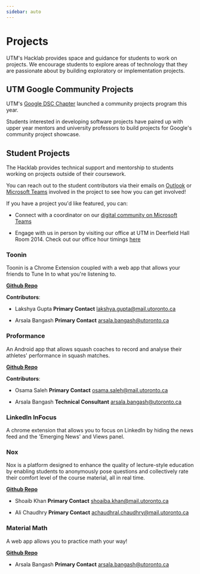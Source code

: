 ```yaml
---
sidebar: auto
---
```


# Projects

UTM's Hacklab provides space and guidance for students to work on projects. We encourage students to explore areas of technology that they are passionate about by building exploratory or implementation projects. 

## UTM Google Community Projects

UTM's [Google DSC Chapter](https://utm.developerstudentclubs.ca/) launched a community projects program this year. 

Students interested in developing software projects have paired up with upper year mentors and university professors to build projects for Google's community project showcase.  

<ClientOnly>
<ImageCarousel :images="[$withBase('/dsc-projects/map-utm.jpg'), $withBase('/dsc-projects/open-mind.jpg'), $withBase('/dsc-projects/connect-ed.jpg'), $withBase('/dsc-projects/muse.jpg'), $withBase('/dsc-projects/arezue.jpg'), $withBase('/dsc-projects/send-foodz.jpg'), $withBase('/dsc-projects/uoft-course-tools.jpg'), $withBase('/dsc-projects/your-list.jpg')]"/>
</ClientOnly>


## Student Projects

The Hacklab provides technical support and mentorship to students working on projects outside of their coursework. 

You can reach out to the student contributors via their emails on [Outlook](https://outlook.office365.com) or [Microsoft Teams](https://teams.microsoft.com) involved in the project to see how you can get involved!

If you have a project you'd like featured, you can:

- Connect with a coordinator on our [digital community on Microsoft Teams](https://teams.microsoft.com)

- Engage with us in person by visiting our office at UTM in Deerfield Hall Room 2014. Check out our office hour timings [here](/office-hours)

### Toonin

Toonin is a Chrome Extension coupled with a web app that allows your friends to Tune In to what you're listening to.

[__Github Repo__](https://github.com/grey-software/toonin)

__Contributors__: 

- Lakshya Gupta __Primary Contact__ [lakshya.gupta@mail.utoronto.ca](lakshya.gupta@mail.utoronto.ca)

- Arsala Bangash __Primary Contact__ [arsala.bangash@utoronto.ca](arsala.bangash@utoronto.ca)

### Proformance

An Android app that allows squash coaches to record and analyse their athletes' performance in squash matches. 

[__Github Repo__](https://github.com/OsamaSaleh289/Squash-Video-Analysis-Project)

__Contributors__: 

- Osama Saleh __Primary Contact__ [osama.saleh@mail.utoronto.ca](lakshya.gupta@mail.utoronto.ca)

- Arsala Bangash __Technical Consultant__ [arsala.bangash@utoronto.ca](arsala.bangash@utoronto.ca)

### LinkedIn InFocus

A chrome extension that allows you to focus on LinkedIn by hiding the news feed and the 'Emerging News' and Views panel.

### Nox

Nox is a platform designed to enhance the quality of lecture-style education by enabling students to anonymously pose questions and collectively rate their comfort level of the course material, all in real time. 

[__Github Repo__](https://github.com/ShoaibAhmadKhan/Nox)

- Shoaib Khan __Primary Contact__ [shoaiba.khan@mail.utoronto.ca](shoaiba.khan@mail.utoronto.ca)

- Ali Chaudhry __Primary Contact__ [achaudhral.chaudhry@mail.utoronto.ca](achaudhral.chaudhry@mail.utoronto.ca)

### Material Math

A web app allows you to practice math your way!

[__Github Repo__](https://github.com/grey-software/Material-Math)

- Arsala Bangash __Primary Contact__ [arsala.bangash@utoronto.ca](arsala.bangash@utoronto.ca)




